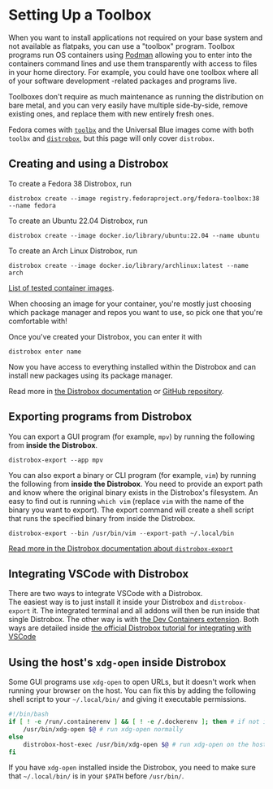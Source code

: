 # Setting Up a Toolbox

When you want to install applications not required on your base system and not available as flatpaks, you can use a "toolbox" program. Toolbox programs run OS containers using [Podman](https://podman.io/) allowing you to enter into the containers command lines and use them transparently with access to files in your home directory. For example, you could have one toolbox where all of your software development -related packages and programs live.

Toolboxes don't require as much maintenance as running the distribution on bare metal, and you can very easily have multiple side-by-side, remove existing ones, and replace them with new entirely fresh ones.

Fedora comes with [`toolbx`](https://containertoolbx.org/) and the Universal Blue images come with both `toolbx` and [`distrobox`](https://distrobox.privatedns.org/), but this page will only cover `distrobox`.

## Creating and using a Distrobox

To create a Fedora 38 Distrobox, run
```
distrobox create --image registry.fedoraproject.org/fedora-toolbox:38 --name fedora
```

To create an Ubuntu 22.04 Distrobox, run
```
distrobox create --image docker.io/library/ubuntu:22.04 --name ubuntu
```

To create an Arch Linux Distrobox, run
```
distrobox create --image docker.io/library/archlinux:latest --name arch
```

[List of tested container images](https://distrobox.privatedns.org/compatibility.html#containers-distros).

When choosing an image for your container, you're mostly just choosing which package manager and repos you want to use, so pick one that you're comfortable with!

Once you've created your Distrobox, you can enter it with
```
distrobox enter name
```

Now you have access to everything installed within the Distrobox and can install new packages using its package manager.

Read more in [the Distrobox documentation](https://distrobox.privatedns.org/) or [GitHub repository](https://github.com/89luca89/distrobox).

## Exporting programs from Distrobox

You can export a GUI program (for example, `mpv`) by running the following from **inside the Distrobox**.
```
distrobox-export --app mpv
```

You can also export a binary or CLI program (for example, `vim`) by running the following from **inside the Distrobox**. You need to provide an export path and know where the original binary exists in the Distrobox's filesystem. An easy to find out is running `which vim` (replace `vim` with the name of the binary you want to export). The export command will create a shell script that runs the specified binary from inside the Distrobox.
```
distrobox-export --bin /usr/bin/vim --export-path ~/.local/bin
```

[Read more in the Distrobox documentation about `distrobox-export`](https://distrobox.privatedns.org/usage/distrobox-export.html)

## Integrating VSCode with Distrobox

There are two ways to integrate VSCode with a Distrobox.  
The easiest way is to just install it inside your Distrobox and `distrobox-export` it. The integrated terminal and all addons will then be run inside that single Distrobox. The other way is with [the Dev Containers extension](https://marketplace.visualstudio.com/items?itemName=ms-vscode-remote.remote-containers).
Both ways are detailed inside [the official Distrobox tutorial for integrating with VSCode](https://distrobox.privatedns.org/posts/integrate_vscode_distrobox.html)

## Using the host's `xdg-open` inside Distrobox

Some GUI programs use `xdg-open` to open URLs, but it doesn't work when running your browser on the host.
You can fix this by adding the following shell script to your `~/.local/bin/` and giving it executable permissions.
```bash
#!/bin/bash
if [ ! -e /run/.containerenv ] && [ ! -e /.dockerenv ]; then # if not inside a container
    /usr/bin/xdg-open $@ # run xdg-open normally
else
	distrobox-host-exec /usr/bin/xdg-open $@ # run xdg-open on the host
fi
```
If you have `xdg-open` installed inside the Distrobox, you need to make sure that `~/.local/bin/` is in your `$PATH` before `/usr/bin/`.
